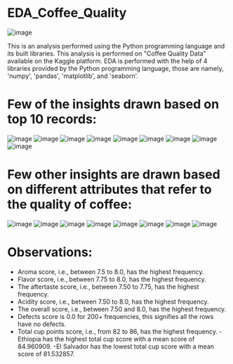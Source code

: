 # EDA_Coffee_Quality
![image](https://github.com/bhavesh0134/EDA_Coffee_Quality/assets/88455940/82ad19f2-74e1-4620-ab30-2c93215a7176)




This is an analysis performed using the Python programming language and its built libraries. This analysis is performed on "Coffee Quality Data" available on the Kaggle platform.  EDA is performed with the help of  4 libraries provided by the Python programming language, those are namely, 'numpy', 'pandas', 'matplotlib', and 'seaborn'. 

# Few of the insights drawn based on top 10 records:
![image](https://github.com/bhavesh0134/EDA_Coffee_Quality/assets/88455940/e688d343-5a03-4247-8d9b-95dc51321169)
![image](https://github.com/bhavesh0134/EDA_Coffee_Quality/assets/88455940/1ab37b35-7b41-425d-abac-c5f212a8d3f8)
![image](https://github.com/bhavesh0134/EDA_Coffee_Quality/assets/88455940/e180dbae-9dba-4df8-9a23-f81db21cf24b)
![image](https://github.com/bhavesh0134/EDA_Coffee_Quality/assets/88455940/a7f0869d-1ed6-4897-b5b7-a70a61e880f8)
![image](https://github.com/bhavesh0134/EDA_Coffee_Quality/assets/88455940/7e213b07-e21d-4ead-9507-1ec0195ae0cd)
![image](https://github.com/bhavesh0134/EDA_Coffee_Quality/assets/88455940/b8bf0495-3357-4c87-8ac4-2c3b50856c26)
![image](https://github.com/bhavesh0134/EDA_Coffee_Quality/assets/88455940/f64fa79b-f1d3-4158-9a61-cfc6c85d5468)
![image](https://github.com/bhavesh0134/EDA_Coffee_Quality/assets/88455940/17bc8e62-66bc-4131-ab99-229f24115011)
![image](https://github.com/bhavesh0134/EDA_Coffee_Quality/assets/88455940/43698020-3121-4828-a875-296e9b13257d)

# Few other insights are drawn based on different attributes that refer to the quality of coffee:
![image](https://github.com/bhavesh0134/EDA_Coffee_Quality/assets/88455940/4a05e123-0a18-426d-a706-1a8fd34e5e25)
![image](https://github.com/bhavesh0134/EDA_Coffee_Quality/assets/88455940/608dd783-90d9-4e12-830e-d4c5421b6b23)
![image](https://github.com/bhavesh0134/EDA_Coffee_Quality/assets/88455940/41b47976-cb55-4bd7-afec-2728917d3aed)
![image](https://github.com/bhavesh0134/EDA_Coffee_Quality/assets/88455940/fbf141e8-f61a-482f-b175-bdcccc22e124)
![image](https://github.com/bhavesh0134/EDA_Coffee_Quality/assets/88455940/ca430795-519c-4a65-9e3b-ade5281baa2c)
![image](https://github.com/bhavesh0134/EDA_Coffee_Quality/assets/88455940/b7798a23-91e9-4c3e-b8b8-5f94f09d687e)
![image](https://github.com/bhavesh0134/EDA_Coffee_Quality/assets/88455940/2a410852-9e13-40a4-813d-a8026a89cd41)
![image](https://github.com/bhavesh0134/EDA_Coffee_Quality/assets/88455940/40e35021-ab7f-4334-bd21-a7e08561eaab)


# Observations:
- Aroma score, i.e., between 7.5 to 8.0, has the highest frequency.
- Flavor score, i.e., between 7.75 to 8.0, has the highest frequency.
- The aftertaste score, i.e., between 7.50 to 7.75, has the highest frequency.
- Acidity score, i.e., between 7.50 to 8.0, has the highest frequency.
- The overall score, i.e., between 7.50 and 8.0, has the highest frequency.
- Defects score is 0.0 for 200+ frequencies, this signifies all the rows have no defects.
- Total cup points score, i.e., from 82 to 86, has the highest frequency.
-Ethiopia has the highest total cup score with a mean score of 84.960909.
-El Salvador has the lowest total cup score with a mean score of 81.532857.
